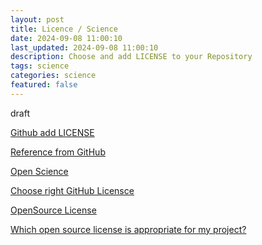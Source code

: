 ```yaml
---
layout: post
title: Licence / Science
date: 2024-09-08 11:00:10
last_updated: 2024-09-08 11:00:10
description: Choose and add LICENSE to your Repository
tags: science
categories: science
featured: false
---
```


draft

[Github add LICENSE]: https://docs.github.com/en/communities/setting-up-your-project-for-healthy-contributions/adding-a-license-to-a-repository "https://docs.github.com/en/communities/setting-up-your-project-for-healthy-contributions/adding-a-license-to-a-repository"

[Github add LICENSE]

[Reference from GitHub]: https://docs.github.com/de/repositories/archiving-a-github-repository/referencing-and-citing-content "https://docs.github.com/de/repositories/archiving-a-github-repository/referencing-and-citing-content"

[Reference from GitHub]

[Open Science]: https://about.zenodo.org/ "https://about.zenodo.org/"

[Open Science]

[Choose right GitHub Licensce]: https://docs.github.com/de/repositories/managing-your-repositorys-settings-and-features/customizing-your-repository/licensing-a-repository "https://docs.github.com/de/repositories/managing-your-repositorys-settings-and-features/customizing-your-repository/licensing-a-repository"

[Choose right GitHub Licensce]

[OpenSource License]: https://choosealicense.com/ "https://choosealicense.com/"

[OpenSource License]

[Which open source license is appropriate for my project?]: https://opensource.guide/legal/#which-open-source-license-is-appropriate-for-my-project "https://opensource.guide/legal/#which-open-source-license-is-appropriate-for-my-project"

[Which open source license is appropriate for my project?]
